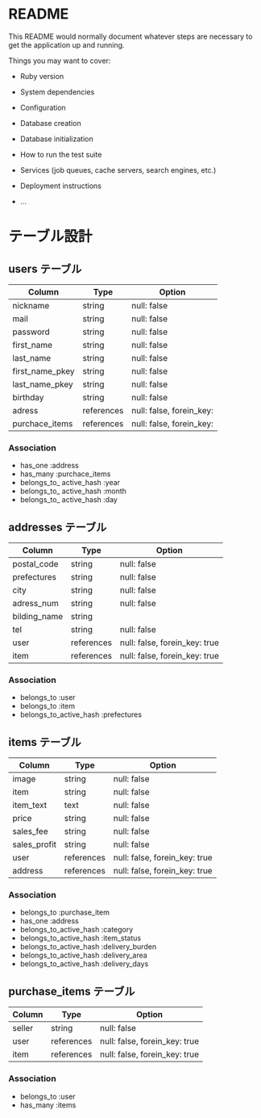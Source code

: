 # README

This README would normally document whatever steps are necessary to get the
application up and running.

Things you may want to cover:

* Ruby version

* System dependencies

* Configuration

* Database creation

* Database initialization

* How to run the test suite

* Services (job queues, cache servers, search engines, etc.)

* Deployment instructions

* ...

# テーブル設計

##  users テーブル

| Column           | Type       | Option                   |
| ---------------- | ---------- | ------------------------ |
| nickname         | string     | null: false              |
| mail             | string     | null: false              |
| password         | string     | null: false              |
| first_name       | string     | null: false              |
| last_name        | string     | null: false              |
| first_name_pkey  | string     | null: false              |
| last_name_pkey   | string     | null: false              |
| birthday         | string     | null: false              |
| adress           | references | null: false, forein_key: |
| purchace_items   | references | null: false, forein_key: |

### Association

- has_one :address
- has_many :purchace_items
- belongs_to_ active_hash :year
- belongs_to_ active_hash :month
- belongs_to_ active_hash :day



##  addresses テーブル

| Column           | Type       | Option                                 |
| ---------------- | ---------- | -------------------------------------- |
| postal_code      | string     | null: false                            |
| prefectures      | string     | null: false                            |
| city             | string     | null: false                            |
| adress_num       | string     | null: false                            |
| bilding_name     | string     |                                        |
| tel              | string     | null: false                            |
| user             | references | null: false, forein_key: true          |
| item             | references | null: false, forein_key: true          |

### Association

- belongs_to :user
- belongs_to :item
- belongs_to_active_hash :prefectures


##  items テーブル

| Column           | Type       | Option                                 |
| ---------------- | ---------- | -------------------------------------- |
| image            | string     | null: false                            |
| item             | string     | null: false                            |
| item_text        | text       | null: false                            |
| price            | string     | null: false                            |
| sales_fee        | string     | null: false                            |
| sales_profit     | string     | null: false                            |
| user             | references | null: false, forein_key: true          |
| address          | references | null: false, forein_key: true          |


### Association

- belongs_to :purchase_item
- has_one :address
- belongs_to_active_hash :category
- belongs_to_active_hash :item_status
- belongs_to_active_hash :delivery_burden
- belongs_to_active_hash :delivery_area
- belongs_to_active_hash :delivery_days


##  purchase_items テーブル

| Column           | Type       | Option                               |
| ---------------- | ---------- | ------------------------------------ |
| seller           | string     | null: false                          |
| user             | references | null: false, forein_key: true        |
| item             | references | null: false, forein_key: true        |

### Association

- belongs_to :user
- has_many :items